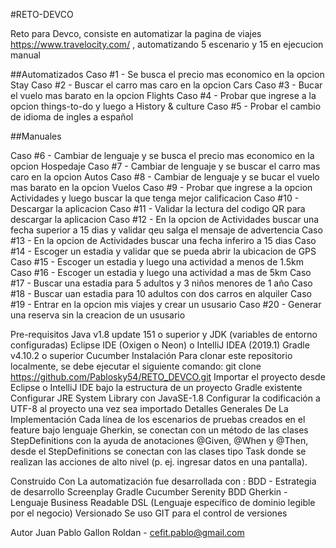 #RETO-DEVCO

Reto para Devco, consiste en automatizar la pagina de viajes https://www.travelocity.com/ , automatizando 5 escenario y 15 en ejecucion manual

##Automatizados
Caso #1 - Se busca el precio mas economico en la opcion Stay
Caso #2 - Buscar el carro mas caro en la opcion Cars
Caso #3 - Bucar el vuelo mas barato en la opcion Flights
Caso #4 - Probar que ingrese a la opcion things-to-do y luego a History & culture
Caso #5 - Probar el cambio de idioma de ingles a español

##Manuales

Caso #6 - Cambiar de lenguaje y se busca el precio mas economico en la opcion Hospedaje
Caso #7 - Cambiar de lenguaje y se buscar el carro mas caro en la opcion Autos
Caso #8 - Cambiar de lenguaje y se bucar el vuelo mas barato en la opcion Vuelos
Caso #9 - Probar que ingrese a la opcion Actividades y luego buscar la que tenga mejor calificacion
Caso #10 - Descargar la aplicacion
Caso #11 - Validar la lectura del codigo QR para descargar la aplicacion
Caso #12 - En la opcion de Actividades buscar una fecha superior a 15 dias y validar qeu salga el mensaje de advertencia 
Caso #13 - En la opcion de Actividades buscar una fecha inferiro a 15 dias
Caso #14 - Escoger un estadia y validar que se pueda abrir la ubicacion de GPS
Caso #15 - Escoger un estadia y luego una actividad a menos de 1.5km
Caso #16 - Escoger un estadia y luego una actividad a mas de 5km
Caso #17 - Buscar una estadia para 5 adultos y 3 niños menores de 1 año
Caso #18 - Buscar uan estadia para 10 adultos con dos carros en alquiler
Caso #19 - Entrar en la opcion mis viajes y crear un ususario
Caso #20 - Generar una reserva sin la creacion de un ususario

Pre-requisitos Java v1.8 update 151 o superior y JDK (variables de entorno configuradas) Eclipse IDE (Oxigen o Neon) o IntelliJ IDEA (2019.1) Gradle v4.10.2 o superior Cucumber Instalación Para clonar este repositorio localmente, se debe ejecutar el siguiente comando: git clone https://github.com/Pablosky54/RETO_DEVCO.git Importar el proyecto desde Eclipse o IntelliJ IDE bajo la estructura de un proyecto Gradle existente Configurar JRE System Library con JavaSE-1.8 Configurar la codificación a UTF-8 al proyecto una vez sea importado Detalles Generales De La Implementación Cada línea de los escenarios de pruebas creados en el feature bajo lenguaje Gherkin, se conectan con un método de las clases StepDefinitions con la ayuda de anotaciones @Given, @When y @Then, desde el StepDefinitions se conectan con las clases tipo Task donde se realizan las acciones de alto nivel (p. ej. ingresar datos en una pantalla).

Construido Con La automatización fue desarrollada con : BDD - Estrategia de desarrollo Screenplay Gradle Cucumber Serenity BDD Gherkin - Lenguaje Business Readable DSL (Lenguaje específico de dominio legible por el negocio) Versionado Se uso GIT para el control de versiones

Autor Juan Pablo Gallon Roldan - cefit.pablo@gmail.com

